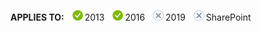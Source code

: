 <Token>**APPLIES TO:** ![yes](../media/yes.png)2013 ![yes](../media/yes.png)2016 ![no](../media/no.png)2019 ![no](../media/no.png)SharePoint</Token>
